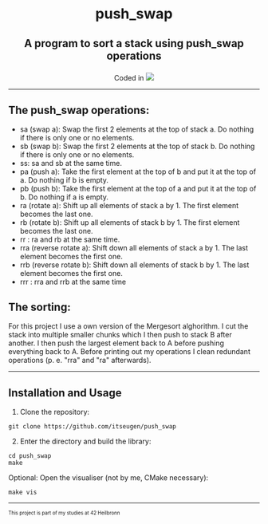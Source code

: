 <h1 align="center">
	<p>
		push_swap
	</p>
</h1>
<h2 align="center">
	<p>
			A program to sort a stack using push_swap operations
	</p>
</h2>
<p align="center">
Coded in
	<a href="https://skillicons.dev">
		<img src="https://skillicons.dev/icons?i=c" />
	</a>
</p>

---
## The push_swap operations:
- sa (swap a): Swap the first 2 elements at the top of stack a. Do nothing if there is only one or no elements.
- sb (swap b): Swap the first 2 elements at the top of stack b. Do nothing if there is only one or no elements.
- ss: sa and sb at the same time.
- pa (push a): Take the first element at the top of b and put it at the top of a. Do nothing if b is empty.
- pb (push b): Take the first element at the top of a and put it at the top of b. Do nothing if a is empty.
- ra (rotate a): Shift up all elements of stack a by 1. The first element becomes the last one.
- rb (rotate b): Shift up all elements of stack b by 1. The first element becomes the last one.
- rr : ra and rb at the same time.
- rra (reverse rotate a): Shift down all elements of stack a by 1. The last element becomes the first one.
- rrb (reverse rotate b): Shift down all elements of stack b by 1. The last element becomes the first one.
- rrr : rra and rrb at the same time

## The sorting:
<p>
	For this project I use a own version of the Mergesort alghorithm. I cut the stack into multiple smaller chunks which I then push to stack B after another. I then push the largest element back to A before pushing everything back to A. Before printing out my operations I clean redundant operations (p. e. "rra" and "ra" afterwards).
</p>

---
## Installation and Usage
1. Clone the repository:
```shell
git clone https://github.com/itseugen/push_swap
```
2. Enter the directory and build the library:
```shell
cd push_swap
make
```
Optional: Open the visualiser (not by me, CMake necessary):
```shell
make vis
```
---

<sub><sup>This project is part of my studies at 42 Heilbronn</sup></sub>
